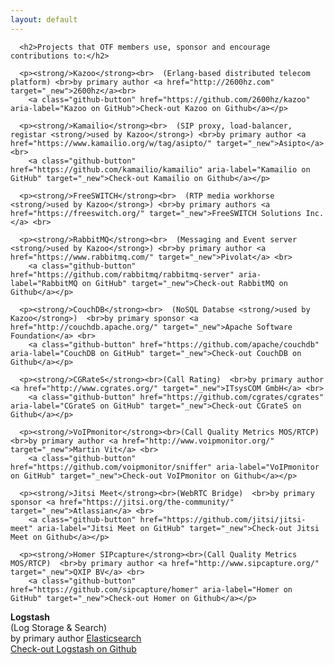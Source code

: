 ```yaml
---
layout: default
---
```


      <h2>Projects that OTF members use, sponsor and encourage contributions to:</h2>

      <p><strong/>Kazoo</strong><br>  (Erlang-based distributed telecom platform) <br>by primary author <a href="http://2600hz.com" target="_new">2600hz</a><br>
        <a class="github-button" href="https://github.com/2600hz/kazoo" aria-label="Kazoo on GitHub">Check-out Kazoo on Github</a></p>

      <p><strong/>Kamailio</strong><br>  (SIP proxy, load-balancer, registar <strong/>used by Kazoo</strong>) <br>by primary author <a href="https://www.kamailio.org/w/tag/asipto/" target="_new">Asipto</a><br>
        <a class="github-button" href="https://github.com/kamailio/kamailio" aria-label="Kamailio on GitHub" target="_new">Check-out Kamailio on Github</a></p>

      <p><strong/>FreeSWITCH</strong><br>  (RTP media workhorse <strong/>used by Kazoo</strong>) <br>by primary authors <a href="https://freeswitch.org/" target="_new">FreeSWITCH Solutions Inc.</a> <br>

      <p><strong/>RabbitMQ</strong><br>  (Messaging and Event server <strong/>used by Kazoo</strong>) <br>by primary author <a href="https://www.rabbitmq.com/" target="_new">Pivolat</a> <br>
        <a class="github-button" href="https://github.com/rabbitmq/rabbitmq-server" aria-label="RabbitMQ on GitHub" target="_new">Check-out RabbitMQ on Github</a></p>

      <p><strong/>CouchDB</strong><br>  (NoSQL Databse <strong/>used by Kazoo</strong>)  <br>by primary sponsor <a href="http://couchdb.apache.org/" target="_new">Apache Software Foundation</a> <br>
        <a class="github-button" href="https://github.com/apache/couchdb" aria-label="CouchDB on GitHub" target="_new">Check-out CouchDB on Github</a></p>

      <p><strong/>CGRateS</strong><br>(Call Rating)  <br>by primary author <a href="http://www.cgrates.org/" target="_new">ITsysCOM GmbH</a> <br>
        <a class="github-button" href="https://github.com/cgrates/cgrates" aria-label="CGrateS on GitHub" target="_new">Check-out CGrateS on Github</a></p>

      <p><strong/>VoIPmonitor</strong><br>(Call Quality Metrics MOS/RTCP) <br>by primary author <a href="http://www.voipmonitor.org/" target="_new">Martin Vit</a> <br>
        <a class="github-button" href="https://github.com/voipmonitor/sniffer" aria-label="VoIPmonitor on GitHub" target="_new">Check-out VoIPmonitor on Github</a></p>

      <p><strong/>Jitsi Meet</strong><br>(WebRTC Bridge)  <br>by primary sponsor <a href="https://jitsi.org/the-community/" target="_new">Atlassian</a> <br>
        <a class="github-button" href="https://github.com/jitsi/jitsi-meet" aria-label="Jitsi Meet on GitHub" target="_new">Check-out Jitsi Meet on Github</a></p>

      <p><strong/>Homer SIPcapture</strong><br>(Call Quality Metrics MOS/RTCP)  <br>by primary author <a href="http://www.sipcapture.org/" target="_new">QXIP BV</a> <br>
        <a class="github-button" href="https://github.com/sipcapture/homer" aria-label="Homer on GitHub" target="_new">Check-out Homer on Github</a></p>

 <p><strong/>Logstash</strong><br>(Log Storage & Search)  <br>by primary author <a href="https://www.elastic.co/products/logstash" target="_new">Elasticsearch</a> <br>
        <a class="github-button" href="https://github.com/elastic/logstash" aria-label="Homer on GitHub" target="_new">Check-out Logstash on Github</a></p>
